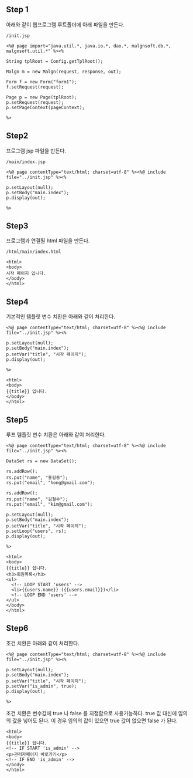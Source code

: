 ## Step 1 ##
아래와 같이 웹프로그램 루트폴더에 아래 파일을 만든다.
```
/init.jsp
```

```
<%@ page import="java.util.*, java.io.*, dao.*, malgnsoft.db.*, malgnsoft.util.*" %><%

String tplRoot = Config.getTplRoot();

Malgn m = new Malgn(request, response, out);

Form f = new Form("form1");
f.setRequest(request);

Page p = new Page(tplRoot);
p.setRequest(request);
p.setPageContext(pageContext);

%>
```

## Step2 ##
프로그램 jsp 파일을 만든다.
```
/main/index.jsp
```
```
<%@ page contentType="text/html; charset=utf-8" %><%@ include file="../init.jsp" %><%

p.setLayout(null);
p.setBody("main.index");
p.display(out);

%>
```

## Step3 ##
프로그램과 연결될 html 파일을 만든다.
```
/html/main/index.html
```
```
<html>
<body>
시작 페이지 입니다.
</body>
</html>
```

## Step4 ##
기본적인 템플릿 변수 치환은 아래와 같이 처리한다.
```
<%@ page contentType="text/html; charset=utf-8" %><%@ include file="../init.jsp" %><%

p.setLayout(null);
p.setBody("main.index");
p.setVar("title", "시작 페이지");
p.display(out);

%>
```
```
<html>
<body>
{{title}} 입니다.
</body>
</html>
```

## Step5 ##
루프 템플릿 변수 치환은 아래와 같이 처리한다.
```
<%@ page contentType="text/html; charset=utf-8" %><%@ include file="../init.jsp" %><%

DataSet rs = new DataSet();

rs.addRow();
rs.put("name", "홍길동");
rs.put("email", "hong@gmail.com");

rs.addRow();
rs.put("name", "김철수");
rs.put("email", "kim@gmail.com");

p.setLayout(null);
p.setBody("main.index");
p.setVar("title", "시작 페이지");
p.setLoop("users", rs);
p.display(out);

%>
```
```
<html>
<body>
{{title}} 입니다.
<h3>회원목록</h3>
<ul>
  <!-- LOOP START 'users' -->
  <li>{{users.name}} ({{users.email}})</li>
  <!-- LOOP END 'users' -->
</ul>
</body>
</html>
```

## Step6 ##
조건 치환은 아래와 같이 처리한다.
```
<%@ page contentType="text/html; charset=utf-8" %><%@ include file="../init.jsp" %><%

p.setLayout(null);
p.setBody("main.index");
p.setVar("title", "시작 페이지");
p.setVar("is_admin", true);
p.display(out);

%>
```
조건 치환은 변수값에 true 나 false 를 지정함으로 사용가능하다. true 값 대신에 임의의 값을 넣어도 된다. 이 경우 임의의 값이 있으면 true 값이 없으면 false 가 된다.
```
<html>
<body>
{{title}} 입니다.
<!-- IF START 'is_admin' -->
<p>관리자페이지 바로가기</p>
<!-- IF END 'is_admin' -->
</body>
</html>
```